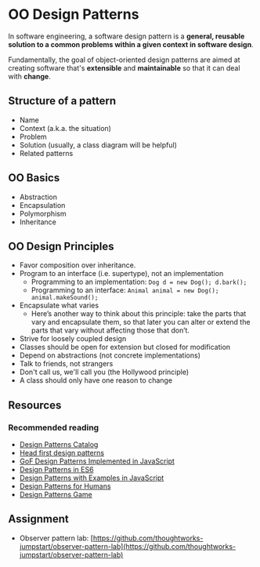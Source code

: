 # OO Design Patterns

In software engineering, a software design pattern is a **general, reusable solution to a common problems within a given context in software design**.

Fundamentally, the goal of object-oriented design patterns are aimed at creating software that's **extensible** and **maintainable** so that it can deal with **change**.

## Structure of a pattern

* Name
* Context \(a.k.a. the situation\)
* Problem
* Solution \(usually, a class diagram will be helpful\)
* Related patterns

## OO Basics

* Abstraction
* Encapsulation
* Polymorphism
* Inheritance

## OO Design Principles

* Favor composition over inheritance.
* Program to an interface \(i.e. supertype\), not an implementation
  * Programming to an implementation: `Dog d = new Dog(); d.bark();`
  * Programming to an interface: `Animal animal = new Dog(); animal.makeSound();`
* Encapsulate what varies
  * Here’s another way to think about this principle: take the parts that vary and encapsulate them, so that later you can alter or extend the parts that vary without affecting those that don’t.
* Strive for loosely coupled design
* Classes should be open for extension but closed for modification
* Depend on abstractions \(not concrete implementations\)
* Talk to friends, not strangers
* Don't call us, we'll call you \(the Hollywood principle\)
* A class should only have one reason to change

## Resources

### Recommended reading

* [Design Patterns Catalog](https://refactoring.guru/design-patterns/catalog)
* [Head first design patterns](https://www.amazon.com/Head-First-Design-Patterns-Brain-Friendly/dp/0596007124)
* [GoF Design Patterns Implemented in JavaScript](https://github.com/fbeline/Design-Patterns-JS)
* [Design Patterns in ES6](http://loredanacirstea.github.io/es6-design-patterns/)
* [Design Patterns with Examples in JavaScript](http://www.dofactory.com/javascript/design-patterns)
* [Design Patterns for Humans](https://github.com/kamranahmedse/design-patterns-for-humans)
* [Design Patterns Game](https://designpatternsgame.com/)

## Assignment

* Observer pattern lab: [https://github.com/thoughtworks-jumpstart/observer-pattern-lab](https://github.com/thoughtworks-jumpstart/observer-pattern-lab)

